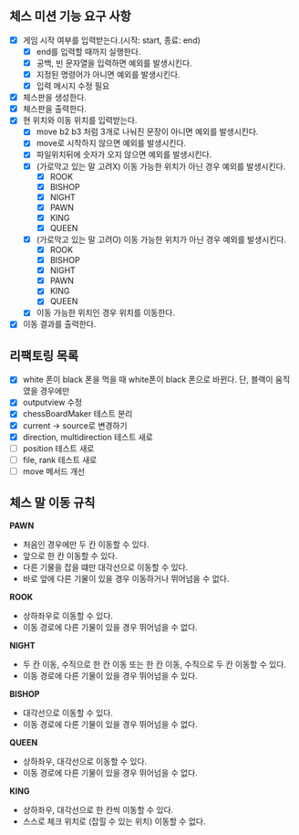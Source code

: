 ## 체스 미션 기능 요구 사항

- [x] 게임 시작 여부를 입력받는다.(시작: start, 종료: end)
  - [x] end를 입력할 때까지 실행한다.
  - [x] 공백, 빈 문자열을 입력하면 예외를 발생시킨다.
  - [x] 지정된 명령어가 아니면 예외를 발생시킨다.
  - [x] 입력 메시지 수정 필요
- [x] 체스판을 생성한다.
- [x] 체스판을 출력한다.
- [x] 현 위치와 이동 위치를 입력받는다.
  - [x] move b2 b3 처럼 3개로 나눠진 문장이 아니면 예외를 발생시킨다.
  - [x] move로 시작하지 않으면 예외를 발생시킨다.
  - [x] 파일위치뒤에 숫자가 오지 않으면 예외를 발생시킨다.
  - [x] (가로막고 있는 말 고려X) 이동 가능한 위치가 아닌 경우 예외를 발생시킨다.
    - [x] ROOK
    - [x] BISHOP
    - [x] NIGHT
    - [x] PAWN
    - [x] KING 
    - [x] QUEEN
  - [x] (가로막고 있는 말 고려O) 이동 가능한 위치가 아닌 경우 예외를 발생시킨다.
    - [x] ROOK
    - [x] BISHOP
    - [x] NIGHT
    - [x] PAWN
    - [x] KING
    - [x] QUEEN
  - [x] 이동 가능한 위치인 경우 위치를 이동한다.
- [x] 이동 결과를 출력한다.

## 리팩토링 목록
- [x] white 폰이 black 폰을 먹을 때 white폰이 black 폰으로 바뀐다. 단, 블랙이 움직였을 경우에만
- [x] outputview 수정
- [x] chessBoardMaker 테스트 분리
- [x] current -> source로 변경하기
- [x] direction, multidirection 테스트 새로
- [ ] position 테스트 새로
- [ ] file, rank 테스트 새로
- [ ] move 메서드 개선

## 체스 말 이동 규칙

**PAWN**

- 처음인 경우에만 두 칸 이동할 수 있다.
- 앞으로 한 칸 이동할 수 있다.
- 다른 기물을 잡을 떄만 대각선으로 이동할 수 있다.
- 바로 앞에 다른 기물이 있을 경우 이동하거나 뛰어넘을 수 없다.

**ROOK**

- 상하좌우로 이동할 수 있다.
- 이동 경로에 다른 기물이 있을 경우 뛰어넘을 수 없다.

**NIGHT**

- 두 칸 이동, 수직으로 한 칸 이동 또는 한 칸 이동, 수직으로 두 칸 이동할 수 있다.
- 이동 경로에 다른 기물이 있을 경우 뛰어넘을 수 있다.


**BISHOP**

- 대각선으로 이동할 수 있다. 
- 이동 경로에 다른 기물이 있을 경우 뛰어넘을 수 없다.

**QUEEN**

- 상하좌우, 대각선으로 이동할 수 있다.
- 이동 경로에 다른 기물이 있을 경우 뛰어넘을 수 없다.

**KING**

- 상하좌우, 대각선으로 한 칸씩 이동할 수 있다.
- 스스로 체크 위치로 (잡힐 수 있는 위치) 이동할 수 없다.
